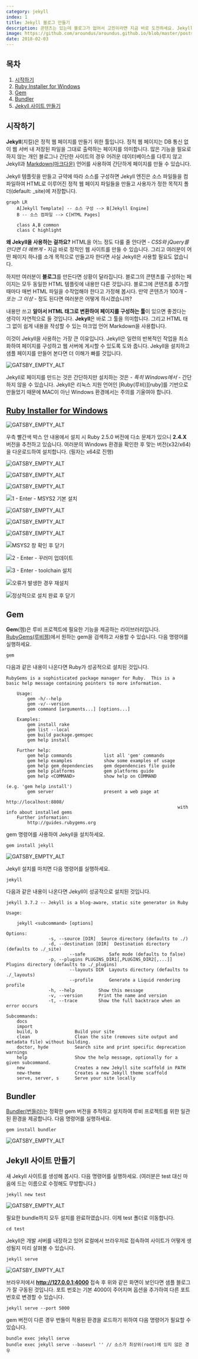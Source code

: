 ```yaml
---
category: jekyll
index: 1
title: Jekyll 블로그 만들기
description: 콘텐츠는 있는데 블로그가 없어서 고민이라면 지금 바로 도전하세요. Jekyll은 데이터베이스가 필요하지 않아요.
image: https://github.com/aroundus/aroundus.github.io/blob/master/posts/jekyll/cover.jpg?raw=true
date: 2018-02-03
---
```


## 목차

1. [시작하기](#시작하기)
2. [Ruby Installer for Windows](#Ruby-Installer-for-Windows)
3. [Gem](#Gem)
4. [Bundler](#Bundler)
5. [Jekyll 사이트 만들기](#Jekyll-사이트-만들기)

## 시작하기

**Jekyll**(지킬)은 정적 웹 페이지를 만들기 위한 툴입니다. 정적 웹 페이지는 DB 통신 없이 웹 서버 내 저장된 파일을 그대로 출력하는 페이지를 의미합니다. 많은 기능을 필요로 하지 않는 개인 블로그나 간단한 사이트의 경우 어려운 데이터베이스를 다루지 않고 Jekyll과 [Markdown(마크다운)](https://gist.github.com/ihoneymon/652be052a0727ad59601) 언어를 사용하여 간단하게 페이지를 만들 수 있습니다.

Jekyll 템플릿을 만들고 규약에 따라 소스를 구성하면 Jekyll 엔진은 소스 파일들을 컴파일하여 HTML로 이루어진 정적 웹 페이지 파일들을 만들고 사용자가 정한 목적지 폴더(default: \_site)에 저장합니다.

```mermaid
graph LR
    A[Jekyll Template] -- 소스 구성 --> B[Jekyll Engine]
    B -- 소스 컴파일 --> C[HTML Pages]

    class A,B common
    class C highlight
```

**왜 Jekyll을 사용하는 걸까요?** HTML을 어느 정도 다룰 줄 안다면 *- CSS와 jQuery를 안다면 더 예쁘게 -* 지금 바로 정적인 웹 사이트를 만들 수 있습니다. 그리고 여러분이 어떤 페이지 하나를 소개 목적으로 만들고자 한다면 사실 Jekyll은 사용할 필요도 없습니다.

하지만 여러분이 **블로그**를 만든다면 상황이 달라집니다. 블로그의 콘텐츠를 구성하는 페이지는 모두 동일한 HTML 템플릿에 내용만 다른 것입니다. 블로그에 콘텐츠를 추가할 때마다 매번 HTML 파일을 수작업해야 한다고 가정해 봅시다. 만약 콘텐츠가 100개 *- 또는 그 이상 -* 정도 된다면 여러분은 어떻게 하시겠습니까?

내용만 쓰고 **알아서 HTML 태그로 변환하여 페이지를 구성하는 툴**이 있으면 좋겠다는 생각이 자연적으로 들 것입니다. **Jekyll**은 바로 그 툴을 의미합니다. 그리고 HTML 태그 없이 쉽게 내용을 작성할 수 있는 마크업 언어 Markdown을 사용합니다.

이것이 Jekyll을 사용하는 가장 큰 이유입니다. Jekyll은 일련의 반복적인 작업을 최소화하여 페이지를 구성하고 웹 서버에 게시할 수 있도록 도와 줍니다. Jekyll을 설치하고 샘플 페이지를 만들어 본다면 더 이해가 빠를 것입니다.

![GATSBY_EMPTY_ALT](./running-jekyll-on-windows.jpg)

Jekyll로 페이지를 만드는 것은 간단하지만 설치하는 것은 *- 특히 Windows에서 -* 간단하지 않을 수 있습니다. Jekyll은 리눅스 지원 언어인 [Ruby(루비)][ruby]를 기반으로 만들었기 때문에 MAC이 아닌 Windows 환경에서는 주의를 기울여야 합니다.

## [Ruby Installer for Windows](https://rubyinstaller.org/downloads/)

![GATSBY_EMPTY_ALT](./ruby-installer-for-windows.jpg)

우측 빨간색 박스 안 내용에서 설치 시 Ruby 2.5.0 버전에 다소 문제가 있으니 **2.4.X** 버전을 추천하고 있습니다. 여러분의 Windows 환경을 확인한 후 맞는 버전(x32/x64)을 다운로드하여 설치합니다. (필자는 x64로 진행)

![GATSBY_EMPTY_ALT](./install-ruby-1.jpg)

![GATSBY_EMPTY_ALT](./install-ruby-2.jpg)

![GATSBY_EMPTY_ALT](./install-ruby-3.jpg)

![1 - Enter - MSYS2 기본 설치](./install-msys-1.jpg)

![GATSBY_EMPTY_ALT](./install-msys-2.jpg)

![GATSBY_EMPTY_ALT](./install-msys-3.jpg)

![GATSBY_EMPTY_ALT](./install-msys-4.jpg)

![MSYS2 창 확인 후 닫기](./install-msys-5.jpg)

![2 - Enter - 꾸러미 업데이트](./install-msys-6.jpg)

![3 - Enter - toolchain 설치](./install-msys-7.jpg)

![오류가 발생한 경우 재설치](./install-msys-8.jpg)

![정상적으로 설치 완료 후 닫기](./install-msys-9.jpg)

## Gem

**Gem**(젬)은 루비 프로젝트에 필요한 기능을 제공하는 라이브러리입니다. [RubyGems(루비젬)](https://rubygems.org/)에서 원하는 gem을 검색하고 사용할 수 있습니다. 다음 명령어를 실행하세요.

```shell{promptHost: localhost}
gem
```

다음과 같은 내용이 나온다면 Ruby가 성공적으로 설치된 것입니다.

```shell
RubyGems is a sophisticated package manager for Ruby.  This is a
basic help message containing pointers to more information.

    Usage:
        gem -h/--help
        gem -v/--version
        gem command [arguments...] [options...]

    Examples:
        gem install rake
        gem list --local
        gem build package.gemspec
        gem help install

    Further help:
        gem help commands            list all 'gem' commands
        gem help examples            show some examples of usage
        gem help gem_dependencies    gem dependencies file guide
        gem help platforms           gem platforms guide
        gem help <COMMAND>           show help on COMMAND
                                                                     (e.g. 'gem help install')
        gem server                   present a web page at
                                                                 http://localhost:8808/
                                                                 with info about installed gems
    Further information:
        http://guides.rubygems.org
```

gem 명령어를 사용하여 Jekyll을 설치하세요.

```shell{promptHost: localhost}
gem install jekyll
```

![GATSBY_EMPTY_ALT](./install-jekyll.jpg)

Jekyll 설치를 마치면 다음 명령어를 실행하세요.

```shell{promptHost: localhost}
jekyll
```

다음과 같은 내용이 나온다면 Jekyll이 성공적으로 설치된 것입니다.

```shell
jekyll 3.7.2 -- Jekyll is a blog-aware, static site generator in Ruby

Usage:

    jekyll <subcommand> [options]

Options:
                -s, --source [DIR]  Source directory (defaults to ./)
                -d, --destination [DIR]  Destination directory (defaults to ./_site)
                        --safe         Safe mode (defaults to false)
                -p, --plugins PLUGINS_DIR1[,PLUGINS_DIR2[,...]]  Plugins directory (defaults to ./_plugins)
                        --layouts DIR  Layouts directory (defaults to ./_layouts)
                        --profile      Generate a Liquid rendering profile
                -h, --help         Show this message
                -v, --version      Print the name and version
                -t, --trace        Show the full backtrace when an error occurs

Subcommands:
    docs
    import
    build, b              Build your site
    clean                 Clean the site (removes site output and metadata file) without building.
    doctor, hyde          Search site and print specific deprecation warnings
    help                  Show the help message, optionally for a given subcommand.
    new                   Creates a new Jekyll site scaffold in PATH
    new-theme             Creates a new Jekyll theme scaffold
    serve, server, s      Serve your site locally
```

## Bundler

[Bundler(번들러)](http://ruby-korea.github.io/bundler-site/)는 정확한 gem 버전을 추적하고 설치하여 루비 프로젝트를 위한 일관된 환경을 제공합니다. 다음 명령어를 실행하세요.

```shell{promptHost: localhost}
gem install bundler
```

![GATSBY_EMPTY_ALT](./install-bundler.jpg)

## Jekyll 사이트 만들기

새 Jekyll 사이트를 생성해 봅시다. 다음 명령어를 실행하세요. (여러분은 test 대신 마음에 드는 이름으로 수정해도 무방합니다.)

```shell{promptHost: localhost}
jekyll new test
```

![GATSBY_EMPTY_ALT](create-new-jekyll-site.jpg)

필요한 bundle까지 모두 설치를 완료하였습니다. 이제 test 폴더로 이동합니다.

```shell{promptHost: localhost}
cd test
```

Jekyll은 개발 서버를 내장하고 있어 로컬에서 브라우저로 접속하여 사이트가 어떻게 생성될지 미리 살펴볼 수 있습니다.

```shell{promptHost: localhost}
jekyll serve
```

![GATSBY_EMPTY_ALT](./serve-new-jekyll-site.jpg)

브라우저에서 **http://127.0.0.1:4000** 접속 후 위와 같은 화면이 보인다면 샘플 블로그가 잘 구동된 것입니다. 포트 번호는 기본 4000이 주어지며 옵션을 추가하여 다른 포트 번호로 변경할 수 있습니다.

```shell{promptHost: localhost}
jekyll serve --port 5000
```

gem 버전이 다른 경우 번들이 적용된 환경을 로드하기 위하여 다음 명령어가 필요할 수 있습니다.

```shell{promptHost: localhost}
bundle exec jekyll serve
bundle exec jekyll serve --baseurl '' // 소스가 최상위(root)에 있지 않은 경우
```
